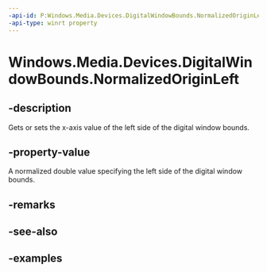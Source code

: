 ```yaml
---
-api-id: P:Windows.Media.Devices.DigitalWindowBounds.NormalizedOriginLeft
-api-type: winrt property
---
```


# Windows.Media.Devices.DigitalWindowBounds.NormalizedOriginLeft

<!--
public double NormalizedOriginLeft { get; set; }
-->


## -description

Gets or sets the x-axis value of the left side of the digital window bounds.

## -property-value

A normalized double value specifying the left side of the digital window bounds.

## -remarks

## -see-also

## -examples


